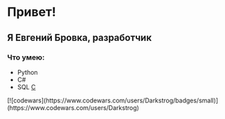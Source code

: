 <h1 align="left">Привет!</h1>
<h2>Я Евгений Бровка, разработчик</h2>


<h3 align="left">Что умею:</h3>
<ul>
	<li>Python</li>
	<li>C#</li>
	<li>SQL <a href="">C</a></li>
</ul>
[![codewars](https://www.codewars.com/users/Darkstrog/badges/small)](https://www.codewars.com/users/Darkstrog)
<!--
**darkstrog/darkstrog** is a ✨ _special_ ✨ repository because its `README.md` (this file) appears on your GitHub profile.

Here are some ideas to get you started:

- 🔭 I’m currently working on ...
- 🌱 I’m currently learning ...
- 👯 I’m looking to collaborate on ...
- 🤔 I’m looking for help with ...
- 💬 Ask me about ...
- 📫 How to reach me: ...
- 😄 Pronouns: ...
- ⚡ Fun fact: ...
-->

